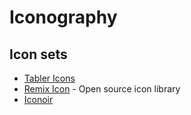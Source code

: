 # Iconography

## Icon sets
- [Tabler Icons](https://tablericons.com/)
- [Remix Icon](https://remixicon.com/) - Open source icon library
- [Iconoir](https://iconoir.com/)
